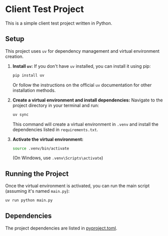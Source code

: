 # Client Test Project

This is a simple client test project written in Python.

## Setup

This project uses `uv` for dependency management and virtual environment creation.

1. **Install `uv`:**
   If you don't have `uv` installed, you can install it using pip:
   ```bash
   pip install uv
   ```
   Or follow the instructions on the official `uv` documentation for other installation methods.

2. **Create a virtual environment and install dependencies:**
   Navigate to the project directory in your terminal and run:
   ```bash
   uv sync
   ```
   This command will create a virtual environment in `.venv` and install the dependencies listed in `requirements.txt`.

3. **Activate the virtual environment:**
   ```bash
   source .venv/bin/activate
   ```
   (On Windows, use `.venv\Scripts\activate`)

## Running the Project

Once the virtual environment is activated, you can run the main script (assuming it's named `main.py`):

```bash
uv run python main.py
```

## Dependencies

The project dependencies are listed in [pyproject.toml](./pyproject.toml).


